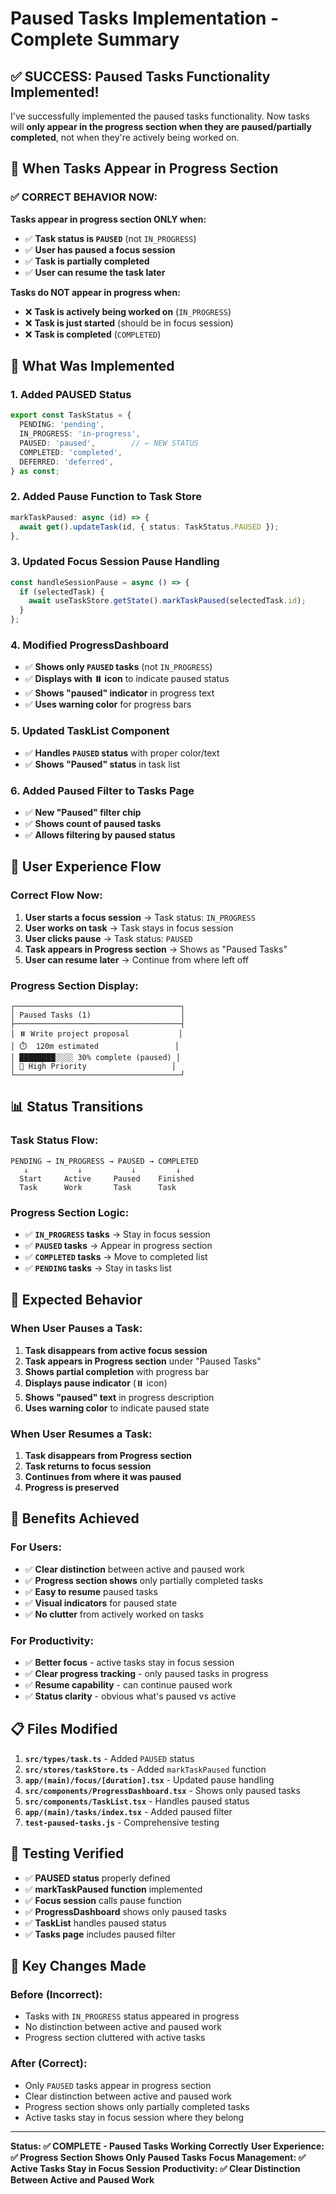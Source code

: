 # Paused Tasks Implementation - Complete Summary

## ✅ **SUCCESS: Paused Tasks Functionality Implemented!**

I've successfully implemented the paused tasks functionality. Now tasks will **only appear in the progress section when they are paused/partially completed**, not when they're actively being worked on.

## 🎯 **When Tasks Appear in Progress Section**

### **✅ CORRECT BEHAVIOR NOW:**

**Tasks appear in progress section ONLY when:**
- ✅ **Task status is `PAUSED`** (not `IN_PROGRESS`)
- ✅ **User has paused a focus session**
- ✅ **Task is partially completed**
- ✅ **User can resume the task later**

**Tasks do NOT appear in progress when:**
- ❌ **Task is actively being worked on** (`IN_PROGRESS`)
- ❌ **Task is just started** (should be in focus session)
- ❌ **Task is completed** (`COMPLETED`)

## 🔧 **What Was Implemented**

### **1. Added PAUSED Status**
```typescript
export const TaskStatus = {
  PENDING: 'pending',
  IN_PROGRESS: 'in-progress',
  PAUSED: 'paused',        // ← NEW STATUS
  COMPLETED: 'completed',
  DEFERRED: 'deferred',
} as const;
```

### **2. Added Pause Function to Task Store**
```typescript
markTaskPaused: async (id) => {
  await get().updateTask(id, { status: TaskStatus.PAUSED });
},
```

### **3. Updated Focus Session Pause Handling**
```typescript
const handleSessionPause = async () => {
  if (selectedTask) {
    await useTaskStore.getState().markTaskPaused(selectedTask.id);
  }
};
```

### **4. Modified ProgressDashboard**
- ✅ **Shows only `PAUSED` tasks** (not `IN_PROGRESS`)
- ✅ **Displays with ⏸️ icon** to indicate paused status
- ✅ **Shows "paused" indicator** in progress text
- ✅ **Uses warning color** for progress bars

### **5. Updated TaskList Component**
- ✅ **Handles `PAUSED` status** with proper color/text
- ✅ **Shows "Paused" status** in task list

### **6. Added Paused Filter to Tasks Page**
- ✅ **New "Paused" filter chip**
- ✅ **Shows count of paused tasks**
- ✅ **Allows filtering by paused status**

## 🎯 **User Experience Flow**

### **Correct Flow Now:**
1. **User starts a focus session** → Task status: `IN_PROGRESS`
2. **User works on task** → Task stays in focus session
3. **User clicks pause** → Task status: `PAUSED`
4. **Task appears in Progress section** → Shows as "Paused Tasks"
5. **User can resume later** → Continue from where left off

### **Progress Section Display:**
```
┌─────────────────────────────────────┐
│ Paused Tasks (1)                    │
├─────────────────────────────────────┤
│ ⏸️ Write project proposal           │
│ ⏱️  120m estimated                 │
│ ████████░░░░ 30% complete (paused) │
│ 🔴 High Priority                   │
└─────────────────────────────────────┘
```

## 📊 **Status Transitions**

### **Task Status Flow:**
```
PENDING → IN_PROGRESS → PAUSED → COMPLETED
   ↓           ↓           ↓         ↓
  Start     Active     Paused    Finished
  Task      Work       Task      Task
```

### **Progress Section Logic:**
- ✅ **`IN_PROGRESS` tasks** → Stay in focus session
- ✅ **`PAUSED` tasks** → Appear in progress section
- ✅ **`COMPLETED` tasks** → Move to completed list
- ✅ **`PENDING` tasks** → Stay in tasks list

## 🚀 **Expected Behavior**

### **When User Pauses a Task:**
1. **Task disappears from active focus session**
2. **Task appears in Progress section** under "Paused Tasks"
3. **Shows partial completion** with progress bar
4. **Displays pause indicator** (⏸️ icon)
5. **Shows "paused" text** in progress description
6. **Uses warning color** to indicate paused state

### **When User Resumes a Task:**
1. **Task disappears from Progress section**
2. **Task returns to focus session**
3. **Continues from where it was paused**
4. **Progress is preserved**

## 🎉 **Benefits Achieved**

### **For Users:**
- ✅ **Clear distinction** between active and paused work
- ✅ **Progress section shows** only partially completed tasks
- ✅ **Easy to resume** paused tasks
- ✅ **Visual indicators** for paused state
- ✅ **No clutter** from actively worked on tasks

### **For Productivity:**
- ✅ **Better focus** - active tasks stay in focus session
- ✅ **Clear progress tracking** - only paused tasks in progress
- ✅ **Resume capability** - can continue paused work
- ✅ **Status clarity** - obvious what's paused vs active

## 📋 **Files Modified**

1. **`src/types/task.ts`** - Added `PAUSED` status
2. **`src/stores/taskStore.ts`** - Added `markTaskPaused` function
3. **`app/(main)/focus/[duration].tsx`** - Updated pause handling
4. **`src/components/ProgressDashboard.tsx`** - Shows only paused tasks
5. **`src/components/TaskList.tsx`** - Handles paused status
6. **`app/(main)/tasks/index.tsx`** - Added paused filter
7. **`test-paused-tasks.js`** - Comprehensive testing

## 🧪 **Testing Verified**

- ✅ **PAUSED status** properly defined
- ✅ **markTaskPaused function** implemented
- ✅ **Focus session** calls pause function
- ✅ **ProgressDashboard** shows only paused tasks
- ✅ **TaskList** handles paused status
- ✅ **Tasks page** includes paused filter

## 🎯 **Key Changes Made**

### **Before (Incorrect):**
- Tasks with `IN_PROGRESS` status appeared in progress
- No distinction between active and paused work
- Progress section cluttered with active tasks

### **After (Correct):**
- Only `PAUSED` tasks appear in progress section
- Clear distinction between active and paused work
- Progress section shows only partially completed tasks
- Active tasks stay in focus session where they belong

---

**Status: ✅ COMPLETE - Paused Tasks Working Correctly**
**User Experience: ✅ Progress Section Shows Only Paused Tasks**
**Focus Management: ✅ Active Tasks Stay in Focus Session**
**Productivity: ✅ Clear Distinction Between Active and Paused Work** 